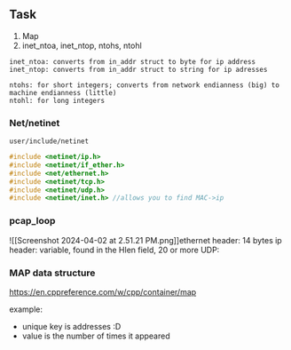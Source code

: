 ## Task
1. Map
2. inet_ntoa, inet_ntop, ntohs, ntohl

```
inet_ntoa: converts from in_addr struct to byte for ip address
inet_ntop: converts from in_addr struct to string for ip adresses

ntohs: for short integers; converts from network endianness (big) to machine endianness (little)
ntohl: for long integers
```


### Net/netinet
`user/include/netinet`
```c
#include <netinet/ip.h>
#include <netinet/if_ether.h>
#include <net/ethernet.h>
#include <netinet/tcp.h>
#include <netinet/udp.h>
#include <netinet/inet.h> //allows you to find MAC->ip
```


### pcap_loop
![[Screenshot 2024-04-02 at 2.51.21 PM.png]]ethernet header: 14 bytes
ip header: variable, found in the Hlen field, 20 or more
UDP: 


### MAP data structure
https://en.cppreference.com/w/cpp/container/map

example: 
- unique key is addresses :D
- value is the number of times it appeared



